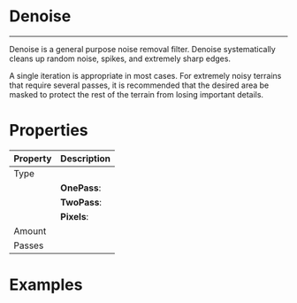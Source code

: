 # Denoise


---

Denoise is a general purpose noise removal filter. Denoise systematically cleans up random noise, spikes, and extremely sharp edges.

A single iteration is appropriate in most cases. For extremely noisy terrains that require several passes, it is recommended that the desired area be masked to protect the rest of the terrain from losing important details.



# Properties


| Property | Description| 
| -------- | -----------|
| Type |  |
| | **OnePass**: <desc> |
| | **TwoPass**: <desc> |
| | **Pixels**: <desc> |
| Amount |  |
| Passes |  |




# Examples
